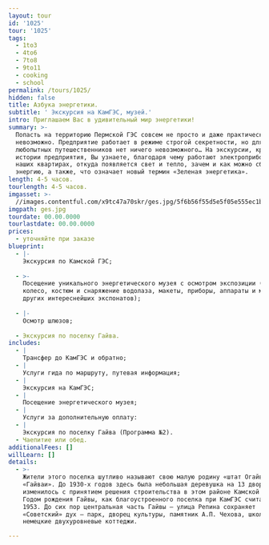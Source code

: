 ```yaml
---
layout: tour
id: '1025'
tour: '1025'
tags:
  - 1to3
  - 4to6
  - 7to8
  - 9to11
  - cooking
  - school
permalink: /tours/1025/
hidden: false
title: Азбука энергетики.
subtitle: ' Экскурсия на КамГЭС, музей.'
intro: Приглашаем Вас в удивительный мир энергетики!
summary: >-
  Попасть на территорию Пермской ГЭС совсем не просто и даже практически
  невозможно. Предприятие работает в режиме строгой секретности, но для
  любопытных путешественников нет ничего невозможного… На экскурсии, кроме
  истории предприятия, Вы узнаете, благодаря чему работают электроприборы в
  наших квартирах, откуда появляется свет и тепло, зачем и как можно сберегать
  энергию, а также, что означает новый термин «Зеленая энергетика».
length: 4-5 часов.
tourlength: 4-5 часов.
imgasset: >-
  //images.contentful.com/x9tc47a70skr/ges.jpg/5f6b56f55d5e5f05e555ec1b2b780dd7/ges.jpg
imgpath: ges.jpg
tourdate: 00.00.0000
tourlastdate: 00.00.0000
prices:
  - уточняйте при заказе
blueprint:
  - |-
    Экскурсия по Камской ГЭС;
     
  - >-
    Посещение уникального энергетического музея с осмотром экспозиции (водяное
    колесо, костюм и снаряжение водолаза, макеты, приборы, аппараты и множество
    других интереснейших экспонатов);
     
  - |-
    Осмотр шлюзов;
     
  - Экскурсия по поселку Гайва.
includes:
  - |
    Трансфер до КамГЭС и обратно;
  - |
    Услуги гида по маршруту, путевая информация;
  - |
    Экскурсия на КамГЭС;
  - |
    Посещение энергетического музея;
  - |
    Услуги за дополнительную оплату:
  - |
    Экскурсия по поселку Гайва (Программа №2).
  - Чаепитие или обед.
additionalFees: []
willLearn: []
details:
  - >-
    Жители этого поселка шутливо называют свою малую родину «штат Огайва» или
    «Гайваи». До 1930-х годов здесь была небольшая деревушка на 13 дворов. Все
    изменилось с принятием решения строительства в этом районе Камской ГЭС.
    Годом рождения Гайвы, как благоустроенного поселка при КамГЭС считается
    1953. До сих пор центральная часть Гайвы – улица Репина сохраняет
    «Советский» дух – парк, дворец культуры, памятник А.П. Чехова, школа,
    немецкие двухуровневые коттеджи. 

---
```

